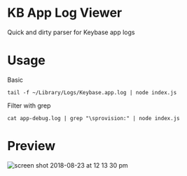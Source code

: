 # KB App Log Viewer

Quick and dirty parser for Keybase app logs

# Usage
Basic

```tail -f ~/Library/Logs/Keybase.app.log | node index.js```

Filter with grep

```cat app-debug.log | grep "\sprovision:" | node index.js```

# Preview
![screen shot 2018-08-23 at 12 13 30 pm](https://user-images.githubusercontent.com/594035/44546844-0f010900-a6ce-11e8-9842-99c532ce628f.png)
